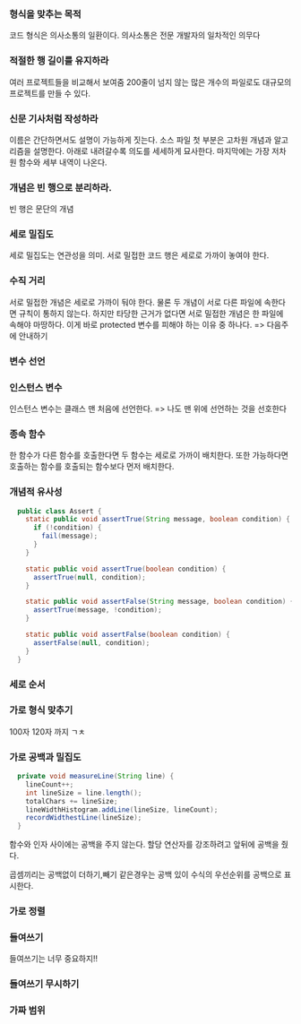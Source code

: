 ### 형식을 맞추는 목적
코드 형식은 의사소통의 일환이다. 의사소통은 전문 개발자의 일차적인 의무다

### 적절한 행 길이를 유지하라
여러 프로젝트들을 비교해서 보여줌
200줄이 넘지 않는 많은 개수의 파일로도 대규모의 프로젝트를 만들 수 있다.

### 신문 기사처럼 작성하라
이름은 간단하면서도 설명이 가능하게 짓는다.
소스 파일 첫 부분은 고차원 개념과 알고리즘을 설명한다. 아래로 내려갈수록 의도를 세세하게 묘사한다.
마지막에는 가장 저차원 함수와 세부 내역이 나온다.

### 개념은 빈 행으로 분리하라.
빈 행은 문단의 개념

### 세로 밀집도
세로 밀집도는 연관성을 의미. 
서로 밀접한 코드 행은 세로로 가까이 놓여야 한다.

### 수직 거리
서로 밀접한 개념은 세로로 가까이 둬야 한다. 
물론 두 개념이 서로 다른 파일에 속한다면 규칙이 통하지 않는다.
하지만 타당한 근거가 없다면 서로 밀접한 개념은 한 파일에 속해야 마땅하다.
이게 바로 protected 변수를 피해야 하는 이유 중 하나다. => 다음주에 안내하기

### 변수 선언

### 인스턴스 변수
인스턴스 변수는 클래스 맨 처음에 선언한다. => 나도 맨 위에 선언하는 것을 선호한다

### 종속 함수
한 함수가 다른 함수를 호출한다면 두 함수는 세로로 가까이 배치한다. 
또한 가능하다면 호출하는 함수를 호출되는 함수보다 먼저 배치한다.

### 개념적 유사성
```java
  public class Assert {
    static public void assertTrue(String message, boolean condition) {
      if (!condition) {
        fail(message);
      }
    }

    static public void assertTrue(boolean condition) {
      assertTrue(null, condition);
    }

    static public void assertFalse(String message, boolean condition) {
      assertTrue(message, !condition);
    }

    static public void assertFalse(boolean condition) {
      assertFalse(null, condition);
    }
  }
```

### 세로 순서

### 가로 형식 맞추기
100자 120자 까지 ㄱㅊ

### 가로 공백과 밀집도
```java
  private void measureLine(String line) {
    lineCount++;
    int lineSize = line.length();
    totalChars += lineSize;
    lineWidthHistogram.addLine(lineSize, lineCount);
    recordWidthestLine(lineSize);
  }
```

함수와 인자 사이에는 공백을 주지 않는다.
할당 연산자를 강조하려고 앞뒤에 공백을 줬다.

곱셈끼리는 공백없이 더하기,빼기 같은경우는 공백 있이
수식의 우선순위를 공백으로 표시한다.

### 가로 정렬

### 들여쓰기
들여쓰기는 너무 중요하지!!

### 들여쓰기 무시하기

### 가짜 범위